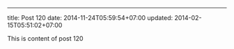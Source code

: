 ---
title: Post 120
date: 2014-11-24T05:59:54+07:00
updated: 2014-02-15T05:51:02+07:00

This is content of post 120